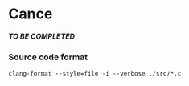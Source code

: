 # Cance

***TO BE COMPLETED***

### Source code format
`clang-format --style=file -i --verbose ./src/*.c`
